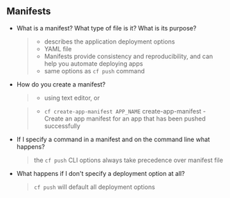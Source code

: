 ## Manifests

- What is a manifest? What type of file is it? What is its purpose?

  > - describes the application deployment options
  > - YAML file
  > - Manifests provide consistency and reproducibility, and can help you automate deploying apps
  > - same options as `cf push` command

- How do you create a manifest?

  > - using text editor, or
  
  > - `cf create-app-manifest APP_NAME` create-app-manifest - Create an app manifest for an app that has been pushed successfully

- If I specify a command in a manifest and on the command line what happens?

  > the `cf push` CLI options always take precedence over manifest file

- What happens if I don't specify a deployment option at all?

  > `cf push` will default all deployment options
